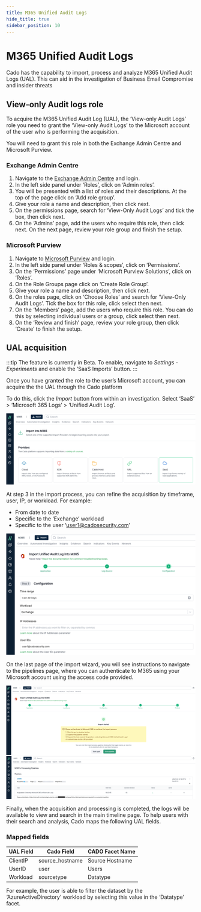 ```yaml
---
title: M365 Unified Audit Logs
hide_title: true
sidebar_position: 10
---
```


# M365 Unified Audit Logs

Cado has the capability to import, process and analyze M365 Unified Audit Logs (UAL). This can aid in the investigation of Business Email Compromise and insider threats

## View-only Audit logs role
To acquire the M365 Unified Audit Log (UAL), the ‘View-only Audit Logs’ role you need to grant the ‘View-only Audit Logs’ to the Microsoft account of the user who is performing the acquisition. 

You will need to grant this role in both the Exchange Admin Centre and Microsoft Purview.

### Exchange Admin Centre
1. Navigate to the [Exchange Admin Centre](https://admin.exchange.microsoft.com/) and login.
2. In the left side panel under ‘Roles’, click on ‘Admin roles’.
3. You will be presented with a list of roles and their descriptions. At the top of the page click on ‘Add role group’.
4. Give your role a name and description, then click next.
5. On the permissions page, search for ‘View-Only Audit Logs’ and tick the box, then click next.
6. On the ‘Admins’ page, add the users who require this role, then click next. On the next page, review your role group and finish the setup. 

### Microsoft Purview
1. Navigate to [Microsoft Purview](https://compliance.microsoft.com/homepage) and login.
2. In the left side panel under ‘Roles & scopes’, click on ‘Permissions’.
3. On the ‘Permissions’ page under ‘Microsoft Purview Solutions’, click on ‘Roles’.
4. On the Role Groups page click on ‘Create Role Group’.
5. Give your role a name and description, then click next.
6. On the roles page, click on ‘Choose Roles’ and search for ‘View-Only Audit Logs’. Tick the box for this role, click select then next.
7. On the ‘Members’ page, add the users who require this role. You can do this by selecting individual users or a group, click select then next. 
8. On the ‘Review and finish’ page, review your role group, then click ‘Create’ to finish the setup. 

## UAL acquisition

:::tip
The feature is currently in Beta. To enable, navigate to *Settings - Experiments* and enable the ‘SaaS Imports’ button.
:::

Once you have granted the role to the user’s Microsoft account, you can acquire the the UAL through the Cado platform 

To do this, click the *Import* button from within an investigation. Select ‘SaaS’ > ‘Microsoft 365 Logs’ > ‘Unified Audit Log’.

![Import M365 UAL Logs](/img/import-m365-ual-1.png)

At step 3 in the import process, you can refine the acquisition by timeframe, user, IP, or workload. For example:
* From date to date
* Specific to the ‘Exchange’ workload
* Specific to the user ‘user1@cadosecurity.com’

![Refine M365 Log Import Filter](/img/import-m365-ual-2.png)

On the last page of the import wizard, you will see instructions to navigate to the pipelines page, where you can authenticate to M365 using your Microsoft account using the access code provided.

![Instructions to finish import](/img/import-m365-ual-3.png)
![Pipeline link](/img/import-m365-ual-4.png)

Finally, when the acquisition and processing is completed, the logs will be available to view and search in the main timeline page. To help users with their search and analysis, Cado maps the following UAL fields.

### Mapped fields

| UAL Field | Cado Field | CADO Facet Name |
| --------- | ---------- | ----- |
| ClientIP | source_hostname | Source Hostname |
| UserID | user | Users |
| Workload | sourcetype | Datatype |

For example, the user is able to filter the dataset by the ‘AzureActiveDirectory’ workload by selecting this value in the ‘Datatype’ facet.



